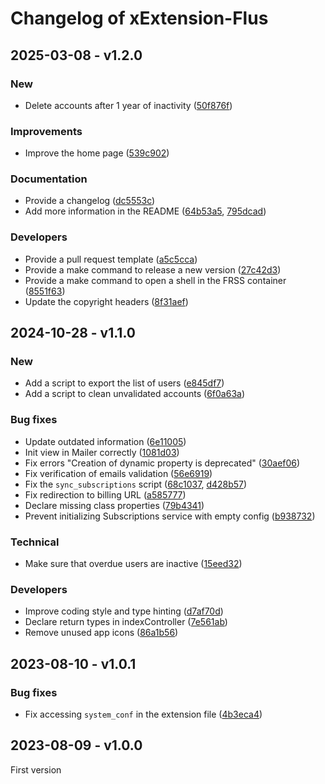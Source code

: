# Changelog of xExtension-Flus

## 2025-03-08 - v1.2.0

### New

- Delete accounts after 1 year of inactivity ([50f876f](https://github.com/flusio/xExtension-Flus/commit/50f876f))

### Improvements

- Improve the home page ([539c902](https://github.com/flusio/xExtension-Flus/commit/539c902))

### Documentation

- Provide a changelog ([dc5553c](https://github.com/flusio/xExtension-Flus/commit/dc5553c))
- Add more information in the README ([64b53a5](https://github.com/flusio/xExtension-Flus/commit/64b53a5), [795dcad](https://github.com/flusio/xExtension-Flus/commit/795dcad))

### Developers

- Provide a pull request template ([a5c5cca](https://github.com/flusio/xExtension-Flus/commit/a5c5cca))
- Provide a make command to release a new version ([27c42d3](https://github.com/flusio/xExtension-Flus/commit/27c42d3))
- Provide a make command to open a shell in the FRSS container ([8551f63](https://github.com/flusio/xExtension-Flus/commit/8551f63))
- Update the copyright headers ([8f31aef](https://github.com/flusio/xExtension-Flus/commit/8f31aef))

## 2024-10-28 - v1.1.0

### New

- Add a script to export the list of users ([e845df7](https://github.com/flusio/xExtension-Flus/commit/e845df7))
- Add a script to clean unvalidated accounts ([6f0a63a](https://github.com/flusio/xExtension-Flus/commit/6f0a63a))

### Bug fixes

- Update outdated information ([6e11005](https://github.com/flusio/xExtension-Flus/commit/6e11005))
- Init view in Mailer correctly ([1081d03](https://github.com/flusio/xExtension-Flus/commit/1081d03))
- Fix errors "Creation of dynamic property is deprecated" ([30aef06](https://github.com/flusio/xExtension-Flus/commit/30aef06))
- Fix verification of emails validation ([56e6919](https://github.com/flusio/xExtension-Flus/commit/56e6919))
- Fix the `sync_subscriptions` script ([68c1037](https://github.com/flusio/xExtension-Flus/commit/68c1037), [d428b57](https://github.com/flusio/xExtension-Flus/commit/d428b57))
- Fix redirection to billing URL ([a585777](https://github.com/flusio/xExtension-Flus/commit/a585777))
- Declare missing class properties ([79b4341](https://github.com/flusio/xExtension-Flus/commit/79b4341))
- Prevent initializing Subscriptions service with empty config ([b938732](https://github.com/flusio/xExtension-Flus/commit/b938732))

### Technical

- Make sure that overdue users are inactive ([15eed32](https://github.com/flusio/xExtension-Flus/commit/15eed32))

### Developers

- Improve coding style and type hinting ([d7af70d](https://github.com/flusio/xExtension-Flus/commit/d7af70d))
- Declare return types in indexController ([7e561ab](https://github.com/flusio/xExtension-Flus/commit/7e561ab))
- Remove unused app icons ([86a1b56](https://github.com/flusio/xExtension-Flus/commit/86a1b56))

## 2023-08-10 - v1.0.1

### Bug fixes

- Fix accessing `system_conf` in the extension file ([4b3eca4](https://github.com/flusio/xExtension-Flus/commit/4b3eca4))

## 2023-08-09 - v1.0.0

First version
